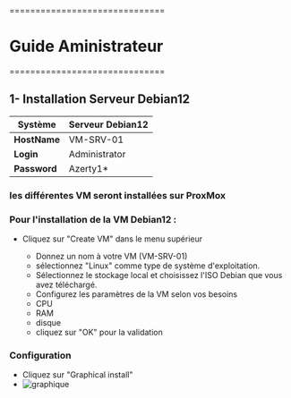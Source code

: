 ==============================

# Guide Aministrateur

==============================

## 1- Installation Serveur Debian12

| **Système**  | **Serveur Debian12** | 
| ------------ | ------------------------------- |
| **HostName** | VM-SRV-01                       | 
| **Login**    | Administrator                   | 
| **Password** | Azerty1\*                       | 

### les différentes VM seront installées sur ProxMox
### Pour l'installation de la VM Debian12 :
- Cliquez sur "Create VM" dans le menu supérieur
  
    - Donnez un nom à votre VM (VM-SRV-01)
    - sélectionnez "Linux" comme type de système d'exploitation.
    - Sélectionnez le stockage local et choisissez l'ISO Debian que vous avez téléchargé. 
    - Configurez les paramètres de la VM selon vos besoins 
    - CPU
    - RAM
    - disque
    - cliquez sur "OK" pour la validation
 
 ### Configuration 
 - Cliquez sur "Graphical install"
 - ![graphique](https://github.com/user-attachments/assets/2d684241-d7c1-4e5b-a1a0-25fb145e0be6)

